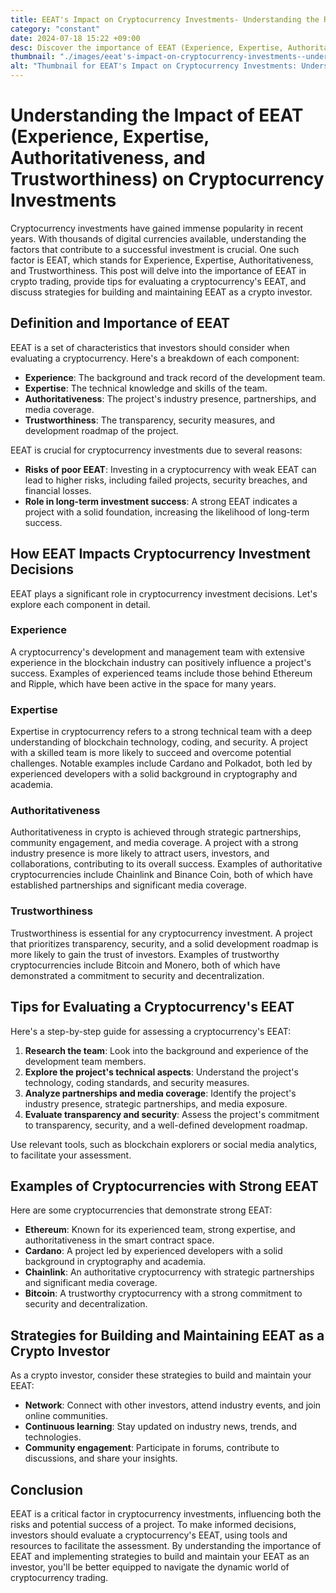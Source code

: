 ```yaml
---
title: EEAT's Impact on Cryptocurrency Investments- Understanding the Risks & Rewards
category: "constant"
date: 2024-07-18 15:22 +09:00
desc: Discover the importance of EEAT (Experience, Expertise, Authoritativeness, Trustworthiness) in crypto investments. Learn tips for evaluation & strategies for building crypto EEAT as an investor.
thumbnail: "./images/eeat's-impact-on-cryptocurrency-investments--understanding-the-risks-&-rewards.png"
alt: "Thumbnail for EEAT's Impact on Cryptocurrency Investments: Understanding the Risks & Rewards"
---
```


# Understanding the Impact of EEAT (Experience, Expertise, Authoritativeness, and Trustworthiness) on Cryptocurrency Investments

Cryptocurrency investments have gained immense popularity in recent years. With thousands of digital currencies available, understanding the factors that contribute to a successful investment is crucial. One such factor is EEAT, which stands for Experience, Expertise, Authoritativeness, and Trustworthiness. This post will delve into the importance of EEAT in crypto trading, provide tips for evaluating a cryptocurrency's EEAT, and discuss strategies for building and maintaining EEAT as a crypto investor.

## Definition and Importance of EEAT

EEAT is a set of characteristics that investors should consider when evaluating a cryptocurrency. Here's a breakdown of each component:

- **Experience**: The background and track record of the development team.
- **Expertise**: The technical knowledge and skills of the team.
- **Authoritativeness**: The project's industry presence, partnerships, and media coverage.
- **Trustworthiness**: The transparency, security measures, and development roadmap of the project.

EEAT is crucial for cryptocurrency investments due to several reasons:

- **Risks of poor EEAT**: Investing in a cryptocurrency with weak EEAT can lead to higher risks, including failed projects, security breaches, and financial losses.
- **Role in long-term investment success**: A strong EEAT indicates a project with a solid foundation, increasing the likelihood of long-term success.

## How EEAT Impacts Cryptocurrency Investment Decisions

EEAT plays a significant role in cryptocurrency investment decisions. Let's explore each component in detail.

### Experience

A cryptocurrency's development and management team with extensive experience in the blockchain industry can positively influence a project's success. Examples of experienced teams include those behind Ethereum and Ripple, which have been active in the space for many years.

### Expertise

Expertise in cryptocurrency refers to a strong technical team with a deep understanding of blockchain technology, coding, and security. A project with a skilled team is more likely to succeed and overcome potential challenges. Notable examples include Cardano and Polkadot, both led by experienced developers with a solid background in cryptography and academia.

### Authoritativeness

Authoritativeness in crypto is achieved through strategic partnerships, community engagement, and media coverage. A project with a strong industry presence is more likely to attract users, investors, and collaborations, contributing to its overall success. Examples of authoritative cryptocurrencies include Chainlink and Binance Coin, both of which have established partnerships and significant media coverage.

### Trustworthiness

Trustworthiness is essential for any cryptocurrency investment. A project that prioritizes transparency, security, and a solid development roadmap is more likely to gain the trust of investors. Examples of trustworthy cryptocurrencies include Bitcoin and Monero, both of which have demonstrated a commitment to security and decentralization.

## Tips for Evaluating a Cryptocurrency's EEAT

Here's a step-by-step guide for assessing a cryptocurrency's EEAT:

1. **Research the team**: Look into the background and experience of the development team members.
2. **Explore the project's technical aspects**: Understand the project's technology, coding standards, and security measures.
3. **Analyze partnerships and media coverage**: Identify the project's industry presence, strategic partnerships, and media exposure.
4. **Evaluate transparency and security**: Assess the project's commitment to transparency, security, and a well-defined development roadmap.

Use relevant tools, such as blockchain explorers or social media analytics, to facilitate your assessment.

## Examples of Cryptocurrencies with Strong EEAT

Here are some cryptocurrencies that demonstrate strong EEAT:

- **Ethereum**: Known for its experienced team, strong expertise, and authoritativeness in the smart contract space.
- **Cardano**: A project led by experienced developers with a solid background in cryptography and academia.
- **Chainlink**: An authoritative cryptocurrency with strategic partnerships and significant media coverage.
- **Bitcoin**: A trustworthy cryptocurrency with a strong commitment to security and decentralization.

## Strategies for Building and Maintaining EEAT as a Crypto Investor

As a crypto investor, consider these strategies to build and maintain your EEAT:

- **Network**: Connect with other investors, attend industry events, and join online communities.
- **Continuous learning**: Stay updated on industry news, trends, and technologies.
- **Community engagement**: Participate in forums, contribute to discussions, and share your insights.

## Conclusion

EEAT is a critical factor in cryptocurrency investments, influencing both the risks and potential success of a project. To make informed decisions, investors should evaluate a cryptocurrency's EEAT, using tools and resources to facilitate the assessment. By understanding the importance of EEAT and implementing strategies to build and maintain your EEAT as an investor, you'll be better equipped to navigate the dynamic world of cryptocurrency trading.